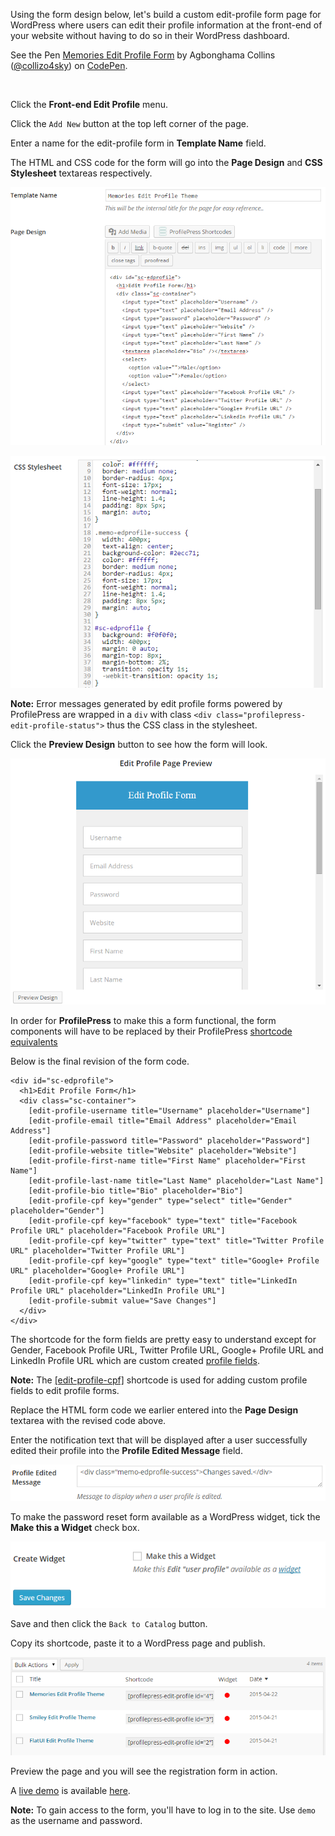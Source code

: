 Using the form design below, let's build a custom edit-profile form page for WordPress where users can edit their profile information at the front-end of your website without having to do so in their WordPress dashboard.


<p data-height="268" data-theme-id="14095" data-slug-hash="WvNpzy" data-default-tab="result" data-user="collizo4sky" class='codepen'>See the Pen <a href='http://codepen.io/collizo4sky/pen/WvNpzy/'>Memories Edit Profile Form</a> by Agbonghama Collins (<a href='http://codepen.io/collizo4sky'>@collizo4sky</a>) on <a href='http://codepen.io'>CodePen</a>.</p>
<script async src="//assets.codepen.io/assets/embed/ei.js"></script><br/>



Click the **Front-end Edit Profile** menu.


Click the `Add New` button at the top left corner of the page.


Enter a name for the edit-profile form in **Template Name** field.


The HTML and CSS code for the form will go into the **Page Design** and **CSS Stylesheet** textareas respectively.


![Memories Edit Profile form](img/edprofile-form-code.png)


![CSS for Memories Edit Profile form](img/memo-edprofile-css.png)


**Note:** Error messages generated by edit profile forms powered by ProfilePress are wrapped in a `div` with class `<div class="profilepress-edit-profile-status">` thus the CSS class in the stylesheet.


Click the **Preview Design** button to see how the form will look.


![Memories registration form](img/edprofile-preview.png)


In order for **ProfilePress** to make this a form functional, the form components will have to be replaced by their ProfilePress [shortcode equivalents](http://profilepress.net/docs/shortcode-api/edit-profile-form/)


Below is the final revision of the form code.


```
<div id="sc-edprofile">
  <h1>Edit Profile Form</h1>
  <div class="sc-container">
    [edit-profile-username title="Username" placeholder="Username"]
    [edit-profile-email title="Email Address" placeholder="Email Address"]
    [edit-profile-password title="Password" placeholder="Password"]
    [edit-profile-website title="Website" placeholder="Website"]
    [edit-profile-first-name title="First Name" placeholder="First Name"]
    [edit-profile-last-name title="Last Name" placeholder="Last Name"]
    [edit-profile-bio title="Bio" placeholder="Bio"]
    [edit-profile-cpf key="gender" type="select" title="Gender" placeholder="Gender"]
    [edit-profile-cpf key="facebook" type="text" title="Facebook Profile URL" placeholder="Facebook Profile URL"]
    [edit-profile-cpf key="twitter" type="text" title="Twitter Profile URL" placeholder="Twitter Profile URL"]
    [edit-profile-cpf key="google" type="text" title="Google+ Profile URL" placeholder="Google+ Profile URL"]
    [edit-profile-cpf key="linkedin" type="text" title="LinkedIn Profile URL" placeholder="LinkedIn Profile URL"]
    [edit-profile-submit value="Save Changes"]
  </div>
</div>
```

The shortcode for the form fields are pretty easy to understand except for Gender, Facebook Profile URL, Twitter Profile URL, Google+ Profile URL and LinkedIn Profile URL which are custom created [profile fields](../configuration/custom-fields.md).


**Note:** The [[edit-profile-cpf]](../configuration/custom-fields.md) shortcode is used for adding custom profile fields to edit profile forms.


Replace the HTML form code we earlier entered into the **Page Design** textarea with the revised code above.


Enter the notification text that will be displayed after a user successfully edited their profile into the **Profile Edited Message** field.


![Profile edited message](img/edprofile-success-msg.png)


To make the password reset form available as a WordPress widget, tick the **Make this a Widget** check box.


![Creating a WordPress Widget in ProfilePress](img/edprofile-make-widget.png)


Save and then click the `Back to Catalog` button.


Copy its shortcode, paste it to a WordPress page and publish.


![Registration form catalog](img/edprofile-catalog.png)


Preview the page and you will see the registration form in action.


A [live demo](http://profilepress.net/demos/memories-edit-profile/) is available [here](http://profilepress.net/demos/memories-edit-profile/).


**Note:** To gain access to the form, you'll have to log in to the site. Use `demo` as the username and password.
